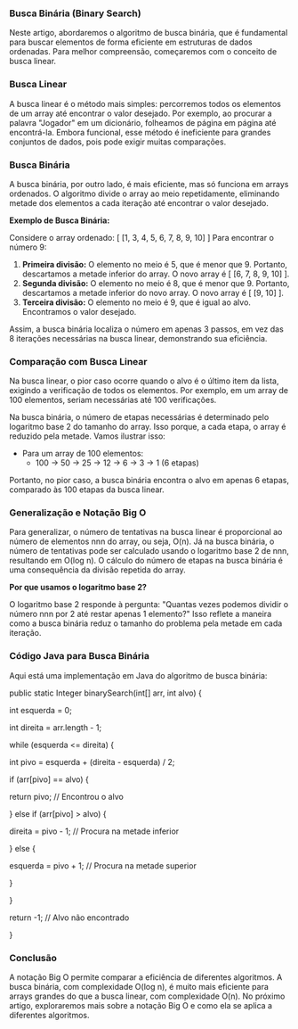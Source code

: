 ### Busca Binária (Binary Search)

Neste artigo, abordaremos o algoritmo de busca binária, que é fundamental para buscar elementos de forma eficiente em estruturas de dados ordenadas. Para melhor compreensão, começaremos com o conceito de busca linear.

### Busca Linear

A busca linear é o método mais simples: percorremos todos os elementos de um array até encontrar o valor desejado. Por exemplo, ao procurar a palavra "Jogador" em um dicionário, folheamos de página em página até encontrá-la. Embora funcional, esse método é ineficiente para grandes conjuntos de dados, pois pode exigir muitas comparações.

### Busca Binária

A busca binária, por outro lado, é mais eficiente, mas só funciona em arrays ordenados. O algoritmo divide o array ao meio repetidamente, eliminando metade dos elementos a cada iteração até encontrar o valor desejado.

**Exemplo de Busca Binária:**

Considere o array ordenado: \[ [1, 3, 4, 5, 6, 7, 8, 9, 10] \] Para encontrar o número 9:

1. **Primeira divisão:** O elemento no meio é 5, que é menor que 9. Portanto, descartamos a metade inferior do array. O novo array é \[ [6, 7, 8, 9, 10] \].
2. **Segunda divisão:** O elemento no meio é 8, que é menor que 9. Portanto, descartamos a metade inferior do novo array. O novo array é \[ [9, 10] \].
3. **Terceira divisão:** O elemento no meio é 9, que é igual ao alvo. Encontramos o valor desejado.

Assim, a busca binária localiza o número em apenas 3 passos, em vez das 8 iterações necessárias na busca linear, demonstrando sua eficiência.

### Comparação com Busca Linear

Na busca linear, o pior caso ocorre quando o alvo é o último item da lista, exigindo a verificação de todos os elementos. Por exemplo, em um array de 100 elementos, seriam necessárias até 100 verificações.

Na busca binária, o número de etapas necessárias é determinado pelo logaritmo base 2 do tamanho do array. Isso porque, a cada etapa, o array é reduzido pela metade. Vamos ilustrar isso:

- Para um array de 100 elementos:
  - 100 -> 50 -> 25 -> 12 -> 6 -> 3 -> 1 (6 etapas)

Portanto, no pior caso, a busca binária encontra o alvo em apenas 6 etapas, comparado às 100 etapas da busca linear.

### Generalização e Notação Big O

Para generalizar, o número de tentativas na busca linear é proporcional ao número de elementos nnn do array, ou seja, O(n). Já na busca binária, o número de tentativas pode ser calculado usando o logaritmo base 2 de nnn, resultando em O(log n). O cálculo do número de etapas na busca binária é uma consequência da divisão repetida do array.

**Por que usamos o logaritmo base 2?**

O logaritmo base 2 responde à pergunta: "Quantas vezes podemos dividir o número nnn por 2 até restar apenas 1 elemento?" Isso reflete a maneira como a busca binária reduz o tamanho do problema pela metade em cada iteração.

### Código Java para Busca Binária

Aqui está uma implementação em Java do algoritmo de busca binária:

public static Integer binarySearch(int\[\] arr, int alvo) {

int esquerda = 0;

int direita = arr.length - 1;

while (esquerda <= direita) {

int pivo = esquerda + (direita - esquerda) / 2;

if (arr\[pivo\] == alvo) {

return pivo; // Encontrou o alvo

} else if (arr\[pivo\] > alvo) {

direita = pivo - 1; // Procura na metade inferior

} else {

esquerda = pivo + 1; // Procura na metade superior

}

}

return -1; // Alvo não encontrado

}

### Conclusão

A notação Big O permite comparar a eficiência de diferentes algoritmos. A busca binária, com complexidade O(log n), é muito mais eficiente para arrays grandes do que a busca linear, com complexidade O(n). No próximo artigo, exploraremos mais sobre a notação Big O e como ela se aplica a diferentes algoritmos.